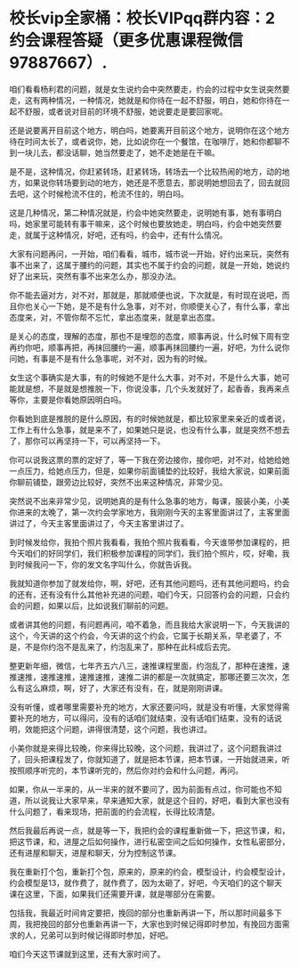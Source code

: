 # 校长vip全家桶：校长VIPqq群内容：2约会课程答疑（更多优惠课程微信97887667）.

咱们看看杨利君的问题，就是女生说约会中突然要走，约会的过程中女生说突然要走，这有两种情况，一种情况，她就是和你待在一起不舒服，明白，她和你待在一起不舒服，或者说对目前的环境不舒服，她说要走是要回家呢。

还是说要离开目前这个地方，明白吗，她要离开目前这个地方，说明你在这个地方待在时间太长了，或者说你，她，比如说你在一个餐馆，在咖啡厅，她和你都聊不到一块儿去，都没话聊，她当然要走了，她不走她是在干嘛。

是不是，这种情况，你赶紧转场，赶紧转场，转场去一个比较热闹的地方，动的地方，如果说你转场要到动的地方，她还是不愿意去，那说明她想回去了，回去就回去吧，这个时候枪流不住的，枪流不住的，明白吗。

这是几种情况，第二种情况就是，约会中她突然要走，说明她有事，她有事明白吗，她家里可能转有事干嘛来，这个时候也要放她走，明白吗，约会中她突然要走，就属于这种情况，好吧，还有吗，约会中，还有什么情况。

大家有问题再问，一开始，咱们看看，城市，城市说一开始，好约出来玩，突然有事不出来了，这属于腰约的问题，其实也不属于约会的问题，就是一开始，她说约好了出来玩，突然有事不出来怎么办，那没办法。

你不能去逼对方，对不对，那就是，那就顺便也说，下次就是，有时现在说吧，而且你也关心一下她，是不是有什么急事，对不对，你顺便关心了，有什么事，拿出态度来，对，不管你帮不忘忙，拿出态度来，就是拿出态度。

是关心的态度，理解的态度，那也不是埋怨的态度，顺事再说，什么时候下周有空再约你吧，顺事再把，再抹回腰约一遍，顺事再抹回腰约一遍，好吧，为什么说你问她，有事是不是有什么急事呢，对不对，因为有的时候。

女生这个事确实是大事，有的时候她不是什么大事，对不对，不是什么大事，她可能就是想，不是就是想推脱一下，你说没事，几个头发就好了，起香香，我再来点等你，主要是你看她原因明白吗。

你看她到底是推脱的是什么原因，有的时候她就是，都比较家里来亲近的或者说，工作上有什么急事，就是来不了，如果她只是说，也没有什么事，就是突然不想去了，那你可以再坚持一下，可以再坚持一下。

你可以说我这票的票的定好了，等一下我在旁边接你，接你吧，对不对，给她给她一点压力，给她点压力，但是，如果你前面铺垫的比较好，我给大家说，如果前面你聊前铺垫，跟旁边比较好，突然不出来这种情况，非常少见。

突然说不出来非常少见，说明她真的是有什么急事的地方，每课，服装小美，小美你进来的太晚了，第一次约会学家地方，我刚刚今天的主客里面讲过了，主客里面讲过了，今天主客里面讲过了，今天主客里讲过了。

到时候发给你，我拍个照片我看看，我拍个照片我看看，今天谁带参加课程的，把今天咱们的好同学们，我们积极参加课程的同学们，我们拍个照片，哎，好嘞，我到时候我问一下，你的发文名字叫什么，你就告诉我。

我就知道你参加了就发给你，啊，好吧，还有其他问题吗，还有其他问题吗，约会的还有，还有没有什么其他补充进的问题，咱们今天，只回答约会的问题，只会约会的问题，如果以后，比如说我们聊前的问题。

或者讲其他的问题，有问题再问，咱不着急，而且我给大家说明一下，今天我讲的这个，今天讲的这个约会，今天讲的这个约会，它属于长期关系，早老婆了，不是，不是你约泡不是乱来了，约泡乱来了，那种在此科成后去完。

整更新年细，微信，七年齐五六八三，速推课程里面，约泡乱了，那种在速推，速推速推，速推速推，速推速推，速推二讲的都是一次就搞定，那哪还要三次次，怎么有这么麻烦，啊，好了，大家还有没有，在，就是刚刚讲课。

没有听懂，或者哪里需要补充的地方，大家还要问吗，就是没有听懂，大家觉得需要补充的地方，可以得问，没有的话咱们就结束，没有话咱们结束，没有的话说明，效能把这个问题，讲得很清楚，这个问题，我也讲过。

小美你就是来得比较晚，你来得比较晚，这个问题，我讲过了，这个问题我讲过了，回头把课程发了，你就知道了，就是把本节课，把本节课，一开始就进来，听按照顺序听完的，本节课听完的，然后你对约会和什么问题，再问。

如果，你从一半来的，从一半来的就不要问了，因为前面有点过，你可能也不知道，所以说我让大家早来，早来通知大家，就是这个目的，好吧，看到大家也没有什么问题了，看来现场，把前面的约会流程，长得比较清楚。

然后我最后再说一点，就是等一下，我把约会的课程重新做一下，把这节课，和，把这节课，和，进屋之后如何操作，进行私密空间之后如何操作，女性私密部分，还有进屋和聊天，进屋和聊天，分为控制这节课。

我在重新打个包，重新打个包，原来的，原来的约会，模型设计，约会模型设计，约会模型是13，就作费了，就作费了，因为太砸了，好吧，今天咱们的这个聊天课在这里，下面，如果我们还需要开课，就是哪部分在需要。

包括我，我最近时间肯定要把，挽回的部分也重新再讲一下，所以那时间最多下周，我把挽回的部分也重新再讲一下，大家也到时候记得即时参加，有挽回方面需求的人，兄弟可以到时候记得即时参加，好吧。

咱们今天这节课就到这里，还有大家时间了。